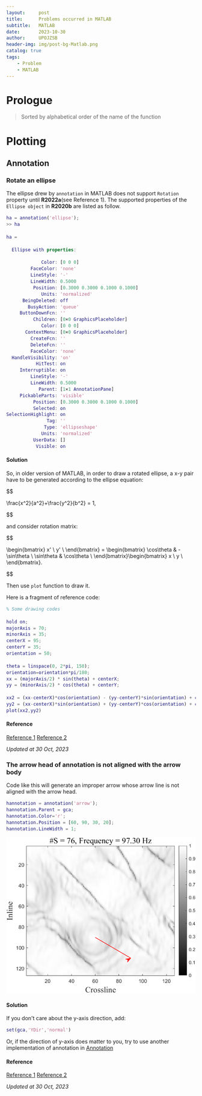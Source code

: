 ```yaml
---
layout:     post
title:      Problems occurred in MATLAB
subtitle:   MATLAB
date:       2023-10-30
author:     UPOJZSB
header-img: img/post-bg-Matlab.png
catalog: true
tags:
    - Problem
    - MATLAB
---
```


# Prologue

> Sorted by alphabetical order of the name of the function

# Plotting

## Annotation

### Rotate an ellipse

The ellipse drew by `annotation` in MATLAB does not support `Rotation` property until **R2022a**(see Reference 1). The supported properties of the `Ellipse object` in **R2020b** are listed as follow.

```MATLAB
ha = annotation('ellipse');
>> ha

ha =

  Ellipse with properties:

             Color: [0 0 0]
         FaceColor: 'none'
         LineStyle: '-'
         LineWidth: 0.5000
          Position: [0.3000 0.3000 0.1000 0.1000]
             Units: 'normalized'
      BeingDeleted: off
        BusyAction: 'queue'
     ButtonDownFcn: ''
          Children: [0×0 GraphicsPlaceholder]
             Color: [0 0 0]
       ContextMenu: [0×0 GraphicsPlaceholder]
         CreateFcn: ''
         DeleteFcn: ''
         FaceColor: 'none'
  HandleVisibility: 'on'
           HitTest: on
     Interruptible: on
         LineStyle: '-'
         LineWidth: 0.5000
            Parent: [1×1 AnnotationPane]
     PickableParts: 'visible'
          Position: [0.3000 0.3000 0.1000 0.1000]
          Selected: on
SelectionHighlight: on
               Tag: ''
              Type: 'ellipseshape'
             Units: 'normalized'
          UserData: []
           Visible: on
```

#### Solution

So, in older version of MATLAB, in order to draw a rotated ellipse, a x-y pair have to be generated according to the ellipse equation:

$$

\frac{x^2}{a^2}+\frac{y^2}{b^2} = 1,

$$

and consider rotation matrix:

$$

\begin{bmatrix}
  x' \\
  y' \\
\end{bmatrix} = \begin{bmatrix}
  \cos\theta & -\sin\theta \\
  \sin\theta &  \cos\theta \\
\end{bmatrix}\begin{bmatrix}
  x \\
  y \\
\end{bmatrix}.

$$

Then use `plot` function to draw it.

Here is a fragment of reference code:


```MATLAB
% Some drawing codes

hold on;
majorAxis = 70;
minorAxis = 35;
centerX = 95;
centerY = 35;
orientation = 50;

theta = linspace(0, 2*pi, 150);
orientation=orientation*pi/180;
xx = (majorAxis/2) * sin(theta) + centerX;
yy = (minorAxis/2) * cos(theta) + centerY;

xx2 = (xx-centerX)*cos(orientation) - (yy-centerY)*sin(orientation) + centerX;
yy2 = (xx-centerX)*sin(orientation) + (yy-centerY)*cos(orientation) + centerY;
plot(xx2,yy2)

```

#### Reference
[Reference 1](https://www.mathworks.com/help/matlab/ref/matlab.graphics.shape.ellipse-properties.html)
[Reference 2](https://stackoverflow.com/a/29367746)

*Updated at 30 Oct, 2023*


### The arrow head of annotation is not aligned with the arrow body

Code like this will generate an improper arrow whose arrow line is not aligned with the arrow head.

```MATLAB
hannotation = annotation('arrow');
hannotation.Parent = gca;
hannotation.Color='r';
hannotation.Position = [60, 90, 30, 20];
hannotation.LineWidth = 1;  
```

![Not alligned arrow](/img/post/matlab_problem/annotation_arrow_alignment.png)   

#### Solution

If you don't care about the y-axis direction, add:

```MATLAB
set(gca,'YDir','normal')
```

Or, if the direction of y-axis does matter to you, try to use another implementation of annotation in [Annotation](https://www.mathworks.com/matlabcentral/fileexchange/63760-annotate#functions_tab)

#### Reference
[Reference 1](https://www.mathworks.com/matlabcentral/answers/408767-annotation-arrow-head-not-aligned-with-arrow-body#answer_750553)
[Reference 2](https://stackoverflow.com/a/55749028)

*Updated at 30 Oct, 2023*
